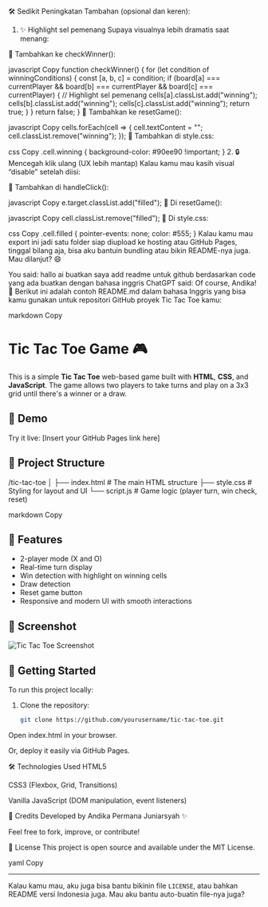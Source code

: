 🛠️ Sedikit Peningkatan Tambahan (opsional dan keren):
1. ✨ Highlight sel pemenang
Supaya visualnya lebih dramatis saat menang:

🔧 Tambahkan ke checkWinner():

javascript
Copy
function checkWinner() {
  for (let condition of winningConditions) {
    const [a, b, c] = condition;
    if (board[a] === currentPlayer && board[b] === currentPlayer && board[c] === currentPlayer) {
      // Highlight sel pemenang
      cells[a].classList.add("winning");
      cells[b].classList.add("winning");
      cells[c].classList.add("winning");
      return true;
    }
  }
  return false;
}
🔧 Tambahkan ke resetGame():

javascript
Copy
cells.forEach(cell => {
  cell.textContent = "";
  cell.classList.remove("winning");
});
🔧 Tambahkan di style.css:

css
Copy
.cell.winning {
  background-color: #90ee90 !important;
}
2. 🔒 Mencegah klik ulang (UX lebih mantap)
Kalau kamu mau kasih visual “disable” setelah diisi:

🔧 Tambahkan di handleClick():

javascript
Copy
e.target.classList.add("filled");
🔧 Di resetGame():

javascript
Copy
cell.classList.remove("filled");
🔧 Di style.css:

css
Copy
.cell.filled {
  pointer-events: none;
  color: #555;
}
Kalau kamu mau export ini jadi satu folder siap diupload ke hosting atau GitHub Pages, tinggal bilang aja, bisa aku bantuin bundling atau bikin README-nya juga. Mau dilanjut? 😄

You said:
hallo ai buatkan saya add readme untuk github berdasarkan code yang ada buatkan dengan bahasa inggris
ChatGPT said:
Of course, Andika! 🎉 Berikut ini adalah contoh README.md dalam bahasa Inggris yang bisa kamu gunakan untuk repositori GitHub proyek Tic Tac Toe kamu:

markdown
Copy
# Tic Tac Toe Game 🎮

This is a simple **Tic Tac Toe** web-based game built with **HTML**, **CSS**, and **JavaScript**. The game allows two players to take turns and play on a 3x3 grid until there's a winner or a draw.

## 🔗 Demo

Try it live: [Insert your GitHub Pages link here]

## 📂 Project Structure

/tic-tac-toe │ ├── index.html # The main HTML structure ├── style.css # Styling for layout and UI └── script.js # Game logic (player turn, win check, reset)

markdown
Copy

## 🧠 Features

- 2-player mode (X and O)
- Real-time turn display
- Win detection with highlight on winning cells
- Draw detection
- Reset game button
- Responsive and modern UI with smooth interactions

## 📸 Screenshot

![Tic Tac Toe Screenshot](screenshot.png)

## 🚀 Getting Started

To run this project locally:

1. Clone the repository:
   ```bash
   git clone https://github.com/yourusername/tic-tac-toe.git
Open index.html in your browser.

Or, deploy it easily via GitHub Pages.

🛠️ Technologies Used
HTML5

CSS3 (Flexbox, Grid, Transitions)

Vanilla JavaScript (DOM manipulation, event listeners)

🙌 Credits
Developed by Andika Permana Juniarsyah ✨

Feel free to fork, improve, or contribute!

📄 License
This project is open source and available under the MIT License.

yaml
Copy

---

Kalau kamu mau, aku juga bisa bantu bikinin file `LICENSE`, atau bahkan README versi Indonesia juga. Mau aku bantu auto-buatin file-nya juga?
